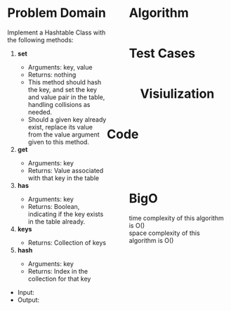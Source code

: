 <div style="float: left; width: 45%;">
<h1> Problem Domain </h1>
<p>
Implement a Hashtable Class with the following methods:

<ol>
<li><strong>set</strong></li></strong></li>
<ul>
<li>Arguments: key, value</li>
<li>Returns: nothing</li>
<li>This method should hash the key, and set the key and value pair in the table, handling collisions as needed.</li>
<li>Should a given key already exist, replace its value from the value argument given to this method.</li>
</ul>
<li><strong>get</strong></li>
<ul>
<li>Arguments: key</li>
<li>Returns: Value associated with that key in the table</li>
</ul>
<li><strong>has</strong></li>
<ul>
<li>Arguments: key</li>
<li>Returns: Boolean, indicating if the key exists in the table already.</li>
</ul>
<li><strong>keys</strong></li>
<ul>
<li>Returns: Collection of keys</li>
</ul>
<li><strong>hash</strong></li>
<ul>
<li>Arguments: key</li>
<li>Returns: Index in the collection for that key</li>
</ul>
</ol>
</p>

<ul> <li>Input: </li>
<li> Output: </li>
 </ul> </div>

<div style="float: right; width: 45%;">
<h1> Algorithm </h1>

</div>


<div style="float: right; width: 45%;">
<h1> Test Cases </h1>

</div>

<div style="float: right; width: 40%;">
<h1> Visiulization </h1> 

</div>

<div style="float: left; width: 45%;">
<h1> Code </h1>
 <pre><code>

 </pre></code>
</div>



<div style="float: right; width: 45%;">
<h1> BigO </h1>
 time complexity of this algorithm is O() </br>
 space complexity of this algorithm is O()
</div>

<!-- _______________________

## Whiteboard screenshoot
<img src='../Assests/Screenshot 2023-07-17 220658(1).png'/>
<img src='../Assests/Screenshot 2023-07-17 220733(2).png'/>
<img src='../Assests/Screenshot 2023-07-17 220748(3).png'/>
 -->

